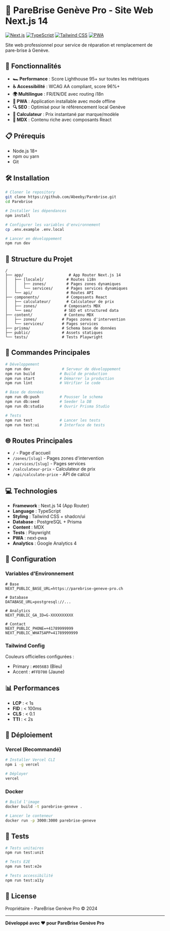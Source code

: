 # 🚗 PareBrise Genève Pro - Site Web Next.js 14

[![Next.js](https://img.shields.io/badge/Next.js-14-black)](https://nextjs.org/)
[![TypeScript](https://img.shields.io/badge/TypeScript-5.0-blue)](https://www.typescriptlang.org/)
[![Tailwind CSS](https://img.shields.io/badge/Tailwind-3.0-38B2AC)](https://tailwindcss.com/)
[![PWA](https://img.shields.io/badge/PWA-Ready-5A0FC8)](https://web.dev/progressive-web-apps/)

Site web professionnel pour service de réparation et remplacement de pare-brise à Genève.

## 🚀 Fonctionnalités

- **🏎️ Performance** : Score Lighthouse 95+ sur toutes les métriques
- **♿ Accessibilité** : WCAG AA compliant, score 96%+
- **🌍 Multilingue** : FR/EN/DE avec routing i18n
- **📱 PWA** : Application installable avec mode offline
- **🔍 SEO** : Optimisé pour le référencement local Genève
- **🧮 Calculateur** : Prix instantané par marque/modèle
- **📝 MDX** : Contenu riche avec composants React

## 📋 Prérequis

- Node.js 18+
- npm ou yarn
- Git

## 🛠️ Installation

```bash
# Cloner le repository
git clone https://github.com/Abeeby/Parebrise.git
cd Parebrise

# Installer les dépendances
npm install

# Configurer les variables d'environnement
cp .env.example .env.local

# Lancer en développement
npm run dev
```

## 📁 Structure du Projet

```
/
├── app/                    # App Router Next.js 14
│   ├── [locale]/          # Routes i18n
│   │   ├── zones/         # Pages zones dynamiques
│   │   └── services/      # Pages services dynamiques
│   └── api/               # Routes API
├── components/            # Composants React
│   ├── calculateur/       # Calculateur de prix
│   ├── zones/            # Composants MDX
│   └── seo/              # SEO et structured data
├── content/              # Contenu MDX
│   ├── zones/           # Pages zones d'intervention
│   └── services/        # Pages services
├── prisma/              # Schema base de données
├── public/              # Assets statiques
└── tests/               # Tests Playwright
```

## 🎯 Commandes Principales

```bash
# Développement
npm run dev              # Serveur de développement
npm run build           # Build de production
npm run start           # Démarrer la production
npm run lint            # Vérifier le code

# Base de données
npm run db:push         # Pousser le schema
npm run db:seed         # Seeder la DB
npm run db:studio       # Ouvrir Prisma Studio

# Tests
npm run test            # Lancer les tests
npm run test:ui         # Interface de tests
```

## 🌐 Routes Principales

- `/` - Page d'accueil
- `/zones/[slug]` - Pages zones d'intervention
- `/services/[slug]` - Pages services
- `/calculateur-prix` - Calculateur de prix
- `/api/calculate-price` - API de calcul

## 💻 Technologies

- **Framework** : Next.js 14 (App Router)
- **Language** : TypeScript
- **Styling** : Tailwind CSS + shadcn/ui
- **Database** : PostgreSQL + Prisma
- **Content** : MDX
- **Tests** : Playwright
- **PWA** : next-pwa
- **Analytics** : Google Analytics 4

## 🔧 Configuration

### Variables d'Environnement

```env
# Base
NEXT_PUBLIC_BASE_URL=https://parebrise-geneve-pro.ch

# Database
DATABASE_URL=postgresql://...

# Analytics
NEXT_PUBLIC_GA_ID=G-XXXXXXXXXX

# Contact
NEXT_PUBLIC_PHONE=+41789999999
NEXT_PUBLIC_WHATSAPP=41789999999
```

### Tailwind Config

Couleurs officielles configurées :
- Primary : `#0056B3` (Bleu)
- Accent : `#FFD700` (Jaune)

## 📊 Performances

- **LCP** : < 1s
- **FID** : < 100ms
- **CLS** : < 0.1
- **TTI** : < 2s

## 🚀 Déploiement

### Vercel (Recommandé)

```bash
# Installer Vercel CLI
npm i -g vercel

# Déployer
vercel
```

### Docker

```bash
# Build l'image
docker build -t parebrise-geneve .

# Lancer le conteneur
docker run -p 3000:3000 parebrise-geneve
```

## 🧪 Tests

```bash
# Tests unitaires
npm run test:unit

# Tests E2E
npm run test:e2e

# Tests accessibilité
npm run test:a11y
```

## 📝 License

Propriétaire - PareBrise Genève Pro © 2024

---

**Développé avec ❤️ pour PareBrise Genève Pro** 
